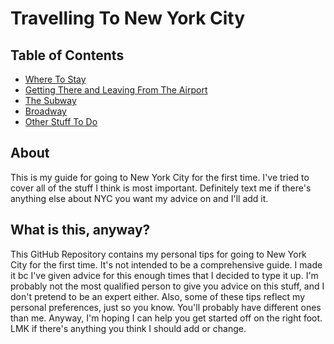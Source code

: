 # Travelling To New York City

## Table of Contents

* [Where To Stay](lodging.md)
* [Getting There and Leaving From The Airport](airport.md)
* [The Subway](subway.md)
* [Broadway](broadway.md)
* [Other Stuff To Do](stufftodo.md)

## About

This is my guide for going to New York City for the first time. I've tried to cover all of the stuff I think
is most important. Definitely text me if there's anything else about NYC you want my advice on and I'll add it. 

## What is this, anyway?

This GitHub Repository contains my personal tips for going to New York City for the first time. It's not intended
to be a comprehensive guide. I made it bc I've given advice for this enough times that I decided to type it up. I'm probably not 
the most qualified person to give you advice on this stuff, and I don't pretend to be an expert either. Also, some of 
these tips reflect my personal preferences, just so you know. You'll probably have different ones than me. Anyway, I'm 
hoping I can help you get started off on the right foot. LMK if there's anything you think I should add or change.
